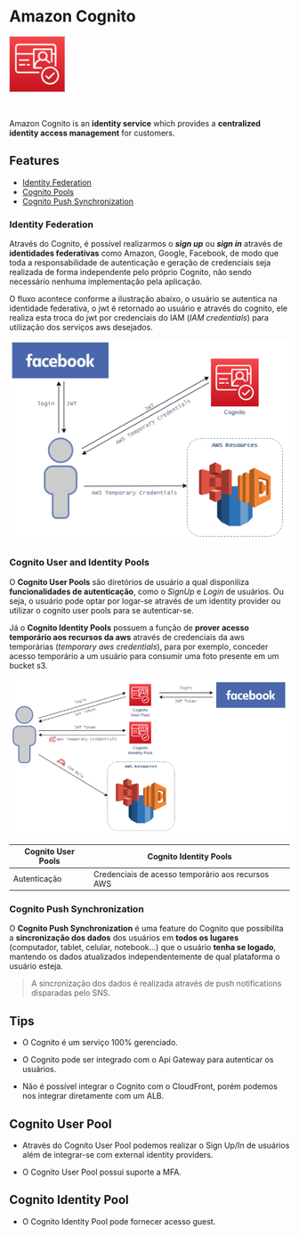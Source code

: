 # Amazon Cognito

<img height=100px; alt="cognito_logo" src="../../../images/cognito.png" />

<p>&nbsp;</p>

Amazon Cognito is an **identity service** which provides a **centralized identity access management** for customers.

## Features

- [Identity Federation](#identity-federation)
- [Cognito Pools](#cognito-user-and-identity-pools)
- [Cognito Push Synchronization](#cognito-push-synchronization)

### Identity Federation

Através do Cognito, é possível realizarmos o ***sign up*** ou ***sign in*** através de **identidades federativas** como Amazon, Google, Facebook, de modo que toda a responsabilidade de autenticação e geração de credenciais seja realizada de forma independente pelo próprio Cognito, não sendo necessário nenhuma implementação pela aplicação.

O fluxo acontece conforme a ilustração abaixo, o usuário se autentica na identidade federativa, o jwt é retornado ao usuário e através do cognito, ele realiza esta troca do jwt por credenciais do IAM (*IAM credentials*) para utilização dos serviços aws desejados.

![cognito-identity-federatio](../../../images/cognito-identity-federation.drawio.png)

### Cognito User and Identity Pools

O **Cognito User Pools** são diretórios de usuário a qual disponiliza **funcionalidades de autenticação**, como o *SignUp* e *Login* de usuários. Ou seja, o usuário pode optar por logar-se através de um identity provider ou utilizar o cognito user pools para se autenticar-se.

Já o **Cognito Identity Pools** possuem a função de **prover acesso temporário aos recursos da aws** através de credenciais da aws temporárias (*temporary aws credentials*), para por exemplo, conceder acesso temporário a um usuário para consumir uma foto presente em um bucket s3.

![cognito-pools-workflow](../../../images/cognito-pools-workflow.drawio.png)

Cognito User Pools | Cognito Identity Pools
------------------ | ----------------------
Autenticação | Credenciais de acesso temporário aos recursos AWS |

### Cognito Push Synchronization

O **Cognito Push Synchronization** é uma feature do Cognito que possibilita a **sincronização dos dados** dos usuários em **todos os lugares** (computador, tablet, celular, notebook...) que o usuário **tenha se logado**, mantendo os dados atualizados independentemente de qual plataforma o usuário esteja.

> A sincronização dos dados é realizada através de push notifications disparadas pelo SNS.

## Tips

- O Cognito é um serviço 100% gerenciado.

- O Cognito pode ser integrado com o Api Gateway para autenticar os usuários.

- Não é possível integrar o Cognito com o CloudFront, porém podemos nos integrar diretamente com um ALB.

## Cognito User Pool

- Através do Cognito User Pool podemos realizar o Sign Up/In de usuários além de integrar-se com external identity providers.

- O Cognito User Pool possui suporte a MFA.

## Cognito Identity Pool

- O Cognito Identity Pool pode fornecer acesso guest.